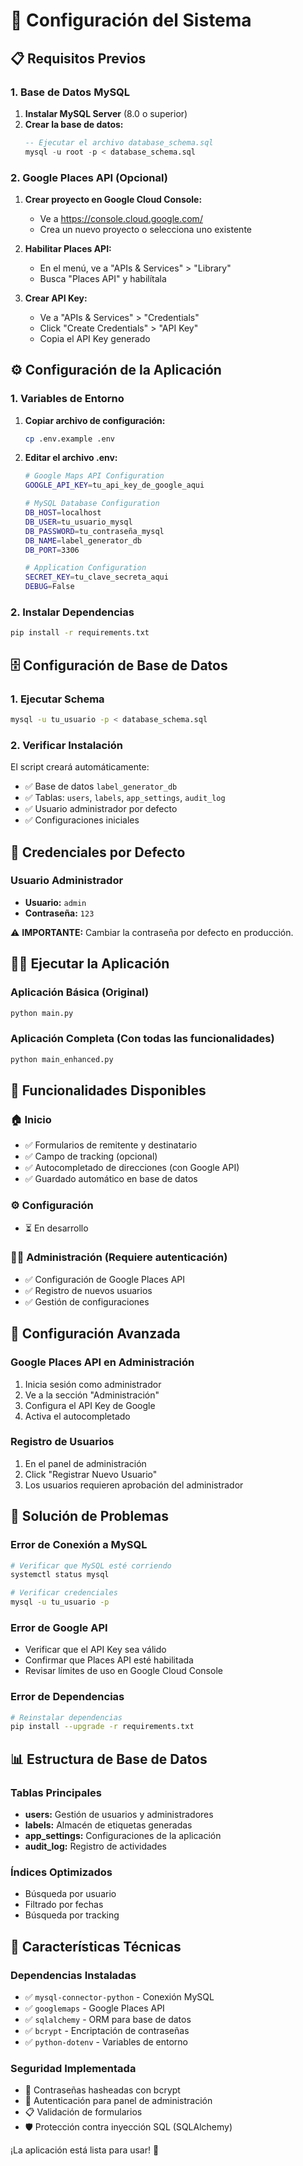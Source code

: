 # 🚀 Configuración del Sistema

## 📋 Requisitos Previos

### 1. Base de Datos MySQL
1. **Instalar MySQL Server** (8.0 o superior)
2. **Crear la base de datos:**
   ```sql
   -- Ejecutar el archivo database_schema.sql
   mysql -u root -p < database_schema.sql
   ```

### 2. Google Places API (Opcional)
1. **Crear proyecto en Google Cloud Console:**
   - Ve a https://console.cloud.google.com/
   - Crea un nuevo proyecto o selecciona uno existente

2. **Habilitar Places API:**
   - En el menú, ve a "APIs & Services" > "Library"
   - Busca "Places API" y habilítala

3. **Crear API Key:**
   - Ve a "APIs & Services" > "Credentials"
   - Click "Create Credentials" > "API Key"
   - Copia el API Key generado

## ⚙️ Configuración de la Aplicación

### 1. Variables de Entorno
1. **Copiar archivo de configuración:**
   ```bash
   cp .env.example .env
   ```

2. **Editar el archivo .env:**
   ```bash
   # Google Maps API Configuration
   GOOGLE_API_KEY=tu_api_key_de_google_aqui

   # MySQL Database Configuration
   DB_HOST=localhost
   DB_USER=tu_usuario_mysql
   DB_PASSWORD=tu_contraseña_mysql
   DB_NAME=label_generator_db
   DB_PORT=3306

   # Application Configuration
   SECRET_KEY=tu_clave_secreta_aqui
   DEBUG=False
   ```

### 2. Instalar Dependencias
```bash
pip install -r requirements.txt
```

## 🗄️ Configuración de Base de Datos

### 1. Ejecutar Schema
```bash
mysql -u tu_usuario -p < database_schema.sql
```

### 2. Verificar Instalación
El script creará automáticamente:
- ✅ Base de datos `label_generator_db`
- ✅ Tablas: `users`, `labels`, `app_settings`, `audit_log`
- ✅ Usuario administrador por defecto
- ✅ Configuraciones iniciales

## 🔑 Credenciales por Defecto

### Usuario Administrador
- **Usuario:** `admin`
- **Contraseña:** `123`

⚠️ **IMPORTANTE:** Cambiar la contraseña por defecto en producción.

## 🏃‍♂️ Ejecutar la Aplicación

### Aplicación Básica (Original)
```bash
python main.py
```

### Aplicación Completa (Con todas las funcionalidades)
```bash
python main_enhanced.py
```

## 🎯 Funcionalidades Disponibles

### 🏠 Inicio
- ✅ Formularios de remitente y destinatario
- ✅ Campo de tracking (opcional)
- ✅ Autocompletado de direcciones (con Google API)
- ✅ Guardado automático en base de datos

### ⚙️ Configuración
- ⏳ En desarrollo

### 👨‍💼 Administración (Requiere autenticación)
- ✅ Configuración de Google Places API
- ✅ Registro de nuevos usuarios
- ✅ Gestión de configuraciones

## 🔧 Configuración Avanzada

### Google Places API en Administración
1. Inicia sesión como administrador
2. Ve a la sección "Administración"
3. Configura el API Key de Google
4. Activa el autocompletado

### Registro de Usuarios
1. En el panel de administración
2. Click "Registrar Nuevo Usuario"
3. Los usuarios requieren aprobación del administrador

## 🐛 Solución de Problemas

### Error de Conexión a MySQL
```bash
# Verificar que MySQL esté corriendo
systemctl status mysql

# Verificar credenciales
mysql -u tu_usuario -p
```

### Error de Google API
- Verificar que el API Key sea válido
- Confirmar que Places API esté habilitada
- Revisar límites de uso en Google Cloud Console

### Error de Dependencias
```bash
# Reinstalar dependencias
pip install --upgrade -r requirements.txt
```

## 📊 Estructura de Base de Datos

### Tablas Principales
- **users:** Gestión de usuarios y administradores
- **labels:** Almacén de etiquetas generadas
- **app_settings:** Configuraciones de la aplicación
- **audit_log:** Registro de actividades

### Índices Optimizados
- Búsqueda por usuario
- Filtrado por fechas
- Búsqueda por tracking

## 🚀 Características Técnicas

### Dependencias Instaladas
- ✅ `mysql-connector-python` - Conexión MySQL
- ✅ `googlemaps` - Google Places API
- ✅ `sqlalchemy` - ORM para base de datos
- ✅ `bcrypt` - Encriptación de contraseñas
- ✅ `python-dotenv` - Variables de entorno

### Seguridad Implementada
- 🔐 Contraseñas hasheadas con bcrypt
- 🔑 Autenticación para panel de administración
- 📋 Validación de formularios
- 🛡️ Protección contra inyección SQL (SQLAlchemy)

¡La aplicación está lista para usar! 🎉